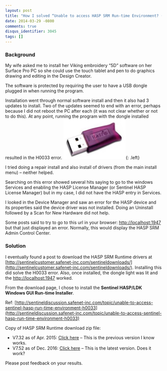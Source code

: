 ```yaml
---
layout: post
title: "How I solved “Unable to access HASP SRM Run-time Environment? (H0033)”"
date: 2014-03-29 -0800
comments: true
disqus_identifier: 3045
tags: []
---
```

### Background

My wife asked me to install her Viking embroidery “5D” software on her
Surface Pro PC so she could use the touch tablet and pen to do graphics
drawing and editing in the Design Creator.

The software is protected by requiring the user to have a USB dongle
plugged in when running the program.

Installation went through normal software install and then it also had 3
updates to install. Two of the updates seemed to end with an error,
perhaps because I did not reboot the PC after each (it was not clear
whether or not to do this). At any point, running the program with the
dongle installed resulted in the H0033 error.
![HASP Dongle](/images/blogs_webguild_com/Windows-Live-Writer/How-do-I-resolve-the-message-Unable-to-a_EDD5/HASPDongle_thumb.png "HASP Dongle"){: .left}

I tried doing a repair install and also install of drivers (from the
main install menu) – neither helped.

Searching on this error showed several hits saying to go to the windows
Services and enabling the HASP License Manager (or Sentinel HASP License
Manager) but in my case, I did not have the HASP entry in Services.

I looked in the Device Manager and saw an error for the HASP device and
its properties said the device driver was not installed. Doing an
Uninstall followed by a Scan for New Hardware did not help.

Some posts said to try to go to this url in your browser:
<http://localhost:1947> but that just displayed an error. Normally, this
would display the HASP SRM Admin Control Center. 

### Solution

I eventually found a post to download the HASP SRM Runtime drivers at
[http://sentinelcustomer.safenet-inc.com/sentineldownloads/](http://sentinelcustomer.safenet-inc.com/sentineldownloads/).
Installing this did solve the H0033 error. Also, once installed, the
dongle light was lit and the <http://localhost:1947> worked.

From the download page, I chose to install the **Sentinel HASP/LDK
Windows GUI Run-time Installer**.

Ref:
[http://sentineldiscussion.safenet-inc.com/topic/unable-to-access-sentinel-hasp-run-time-environment-h0033](http://sentineldiscussion.safenet-inc.com/topic/unable-to-access-sentinel-hasp-run-time-environment-h0033)

Copy of HASP SRM Runtime download zip file:

-   V7.32 as of Apr. 2015: [Click
    here](http://www.webguild.com/data/Sentinel_LDK_Run-time_setup-V7.32.zip)
    – This is the previous version I know works.
-   V7.52 as of Dec. 2016: [Click
    here](http://www.webguild.com/data/Sentinel_LDK_Run-time_setup-V7.52.zip)
    – This is the latest version. Does it work?

Please post feedback on your results.
